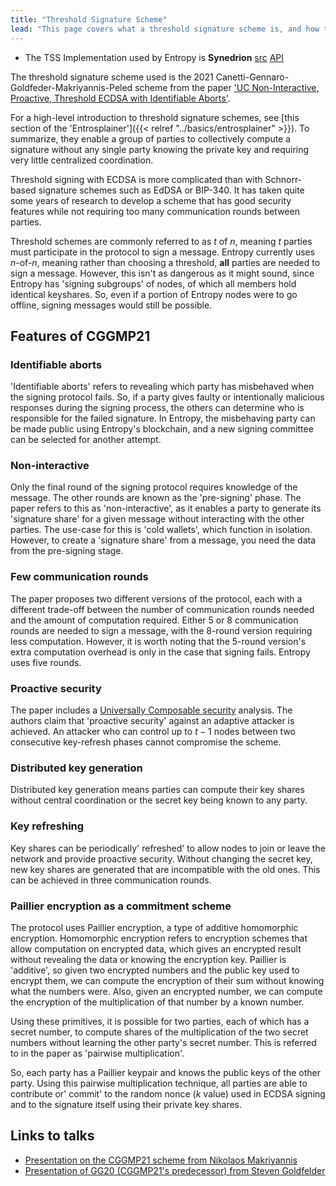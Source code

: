 ```yaml
---
title: "Threshold Signature Scheme"
lead: "This page covers what a threshold signature scheme is, and how they are used within the Entropy network."
---
```


- The TSS Implementation used by Entropy is **Synedrion** [src](https://github.com/entropyxyz/synedrion) [API](https://docs.rs/synedrion)

The threshold signature scheme used is the 2021 Canetti-Gennaro-Goldfeder-Makriyannis-Peled scheme from the paper ['UC Non-Interactive, Proactive, Threshold ECDSA with Identifiable Aborts'](https://eprint.iacr.org/2021/060).

For a high-level introduction to threshold signature schemes, see [this section of the 'Entrosplainer']({{< relref "../basics/entrosplainer" >}}). To summarize, they enable a group of parties to collectively compute a signature without any single party knowing the private key and requiring very little centralized coordination.

Threshold signing with ECDSA is more complicated than with Schnorr-based signature schemes such as EdDSA or BIP-340. It has taken quite some years of research to develop a scheme that has good security features while not requiring too many communication rounds between parties.

Threshold schemes are commonly referred to as $t$ of $n$, meaning $t$ parties must participate in the protocol to sign a message. Entropy currently uses $n$-of-$n$, meaning rather than choosing a threshold, **all** parties are needed to sign a message. However, this isn't as dangerous as it might sound, since Entropy has 'signing subgroups' of nodes, of which all members hold identical keyshares. So, even if a portion of Entropy nodes were to go offline, signing messages would still be possible.

## Features of CGGMP21

### Identifiable aborts

'Identifiable aborts' refers to revealing which party has misbehaved when the signing protocol fails. So, if a party gives faulty or intentionally malicious responses during the signing process, the others can determine who is responsible for the failed signature. In Entropy, the misbehaving party can be made public using Entropy's blockchain, and a new signing committee can be selected for another attempt.

### Non-interactive

Only the final round of the signing protocol requires knowledge of the message. The other rounds are known as the 'pre-signing' phase. The paper refers to this as 'non-interactive', as it enables a party to generate its 'signature share' for a given message without interacting with the other parties. The use-case for this is 'cold wallets', which function in isolation. However, to create a 'signature share' from a message, you need the data from the pre-signing stage.

### Few communication rounds

The paper proposes two different versions of the protocol, each with a different trade-off between the number of communication rounds needed and the amount of computation required. Either 5 or 8 communication rounds are needed to sign a message, with the 8-round version requiring less computation. However, it is worth noting that the 5-round version's extra computation overhead is only in the case that signing fails. Entropy uses five rounds.

### Proactive security

The paper includes a [Universally Composable security](https://eprint.iacr.org/2000/067.pdf) analysis. The authors claim that 'proactive security' against an adaptive attacker is achieved. An attacker who can control up to $t - 1$ nodes between two consecutive key-refresh phases cannot compromise the scheme.

### Distributed key generation

Distributed key generation means parties can compute their key shares without central coordination or the secret key being known to any party.

### Key refreshing

Key shares can be periodically' refreshed' to allow nodes to join or leave the network and provide proactive security. Without changing the secret key, new key shares are generated that are incompatible with the old ones. This can be achieved in three communication rounds.

### Paillier encryption as a commitment scheme

The protocol uses Paillier encryption, a type of additive homomorphic encryption. Homomorphic encryption refers to encryption schemes that allow computation on encrypted data, which gives an encrypted result without revealing the data or knowing the encryption key. Paillier is 'additive', so given two encrypted numbers and the public key used to encrypt them, we can compute the encryption of their sum without knowing what the numbers were. Also, given an encrypted number, we can compute the encryption of the multiplication of that number by a known number. 

Using these primitives, it is possible for two parties, each of which has a secret number, to compute shares of the multiplication of the two secret numbers without learning the other party's secret number. This is referred to in the paper as 'pairwise multiplication'.

So, each party has a Paillier keypair and knows the public keys of the other party. Using this pairwise multiplication technique, all parties are able to contribute or' commit' to the random nonce ($k$ value) used in ECDSA signing and to the signature itself using their private key shares.

## Links to talks

- [Presentation on the CGGMP21 scheme from Nikolaos Makriyannis](https://www.fireblocks.com/blog/ccs-threshold-ecdsa)
- [Presentation of GG20 (CGGMP21's predecessor) from Steven Goldfelder](https://youtu.be/wtxH3PuMAgQ)
